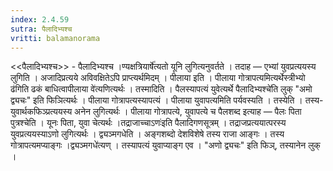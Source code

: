 ```yaml
---
index: 2.4.59
sutra: पैलादिभ्यश्च
vritti: balamanorama
---
```


<<पैलादिभ्यश्च>> - पैलादिभ्यश्च ।ण्यक्षत्रियार्षे॑त्यतो यूनि लुगित्यनुवर्तते । तदाह — एभ्यां युवप्रत्ययस्य लुगिति । अजादिप्रत्यये अविवक्षितेऽपि प्राप्त्यर्थमिदम् । पीलाया इति । पीलाया गोत्रापत्यमित्यर्थेस्त्रीभ्यो ढ॑गिति ढकं बाधित्वापीलाया वे॑त्यणित्यर्थः । तस्मादिति । पैलस्यापत्यं युवेत्यर्थे पैलादिभ्यश्चे॑ति लुक् "अमो द्व्यचः" इति फिञित्यर्थः । पीलाया गोत्रापत्यस्यापत्यं । पीलाया युवापत्यमिति पर्यवस्यति । तस्येति । तस्य-युवार्थकफिञ्प्रत्ययस्य अनेन लुगित्यर्थः । पीलाया गोत्रापत्ये, युवापत्ये च पैलशब्द इत्याह — पैलः पिता पुत्रश्चेति । यूनः पिता, युवा चेत्यर्थः ।तद्राजाच्चाऽणः॑इति पैलादिगणसूत्रम् । तद्राजप्रत्ययात्परस्य युवप्रत्ययस्याऽणो लुगित्यर्थः । द्व्यञ्मगधेति । अङ्गशब्दो देशविशेषे तस्य राजा आङ्गः । तस्य गोत्रापत्यमप्याङ्गः ।द्व्यञ्मगधे॑त्यण् । तस्यापत्यं युवाप्याङ्ग एव । "अणो द्व्यचः" इति फिञ्, तस्यानेन लुक् ।